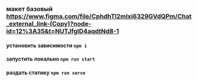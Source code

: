 ### макет базовый https://www.figma.com/file/CphdhTl2mIxi6329GVdQPm/Chat_external_link-(Copy)?node-id=12%3A35&t=NUTJfglD4aqdtNd8-1


#### установить зависимости ``` npm i ```
#### запустить локально ``` npm run start ```
#### раздать статику ``` npm run serve  ```
